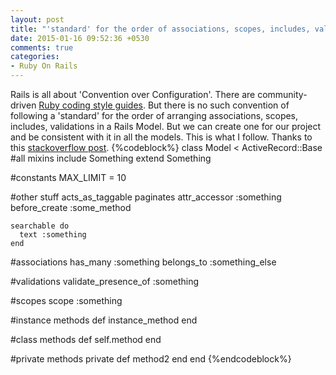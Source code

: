 ```yaml
---
layout: post
title: "'standard' for the order of associations, scopes, includes, validations in a Rails Model"
date: 2015-01-16 09:52:36 +0530
comments: true
categories: 
- Ruby On Rails
---
```



<div class='post'>
	<div dir="ltr" style="text-align: left;" trbidi="on">
	  Rails is all about 'Convention over Configuration'. There are community-driven <a href="https://github.com/bbatsov/ruby-style-guide">Ruby coding style guides</a>. But there is no such convention of following a 'standard' for the order of arranging associations, scopes, includes, validations in a Rails Model. But we can create one for our project and be consistent with it in all the models. This is what I follow. Thanks to this <a href="http://stackoverflow.com/a/16967431/2045617">stackoverflow post</a>.
{%codeblock%}
class Model < ActiveRecord::Base   
  #all mixins
  include Something
  extend Something

  #constants 
  MAX_LIMIT = 10

  #other stuff
  acts_as_taggable
  paginates
  attr_accessor :something 
  before_create :some_method

	searchable do
	  text :something
	end

  #associations
  has_many :something
  belongs_to :something_else

  #validations
  validate_presence_of :something

  #scopes
  scope :something

  #instance methods
  def instance_method
  end

  #class methods
  def self.method
  end

  #private methods
  private
  def method2
  end
end
{%endcodeblock%}
	</div>
</div>